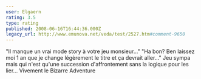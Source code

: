 ```yaml
---
user: Elgaern
rating: 3.5
type: rating
published: 2008-06-16T16:44:36.000Z
legacy_url: http://www.emunova.net/veda/test/2527.htm#comment-9650
---
```

"Il manque un vrai mode story à votre jeu monsieur..." "Ha bon? Ben laissez moi 1 an que je change légèrement le titre et ça devrait aller..." Jeu sympa mais qui n'est qu'une succession d'affrontement sans la logique pour les lier... Vivement le Bizarre Adventure